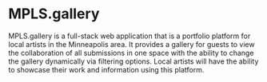 # MPLS.gallery

MPLS.gallery is a full-stack web application that is a portfolio platform for local artists in the Minneapolis area. It provides a gallery for guests to view the collaboration of all submissions in one space with the ability to change the gallery dynamically via filtering options. Local artists will have the ability to showcase their work and information using this platform.
